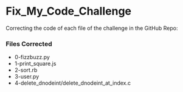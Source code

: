 # Fix_My_Code_Challenge
Correcting the code of each file of the challenge in the GitHub Repo:

### Files Corrected
* 0-fizzbuzz.py
* 1-print_square.js
* 2-sort.rb
* 3-user.py
* 4-delete_dnodeint/delete_dnodeint_at_index.c
